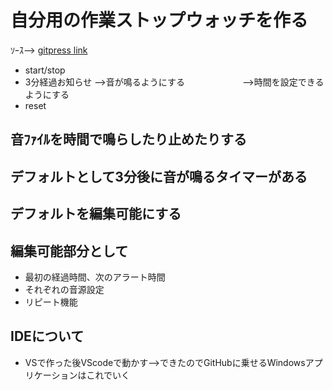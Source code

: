 # 自分用の作業ストップウォッチを作る
   ｿｰｽ--> [gitpress link](https://github.com/rika-9240/Timer20210403)
   * start/stop
   * 3分経過お知らせ -->音が鳴るようにする
   　　　　　　      -->時間を設定できるようにする
   * reset

 ## 音ﾌｧｲﾙを時間で鳴らしたり止めたりする
 ## デフォルトとして3分後に音が鳴るタイマーがある
 ## デフォルトを編集可能にする
 ## 編集可能部分として
  * 最初の経過時間、次のアラート時間
  * それぞれの音源設定
  * リピート機能

 ## IDEについて
  * VSで作った後VScodeで動かす-->できたのでGitHubに乗せるWindowsアプリケーションはこれでいく

